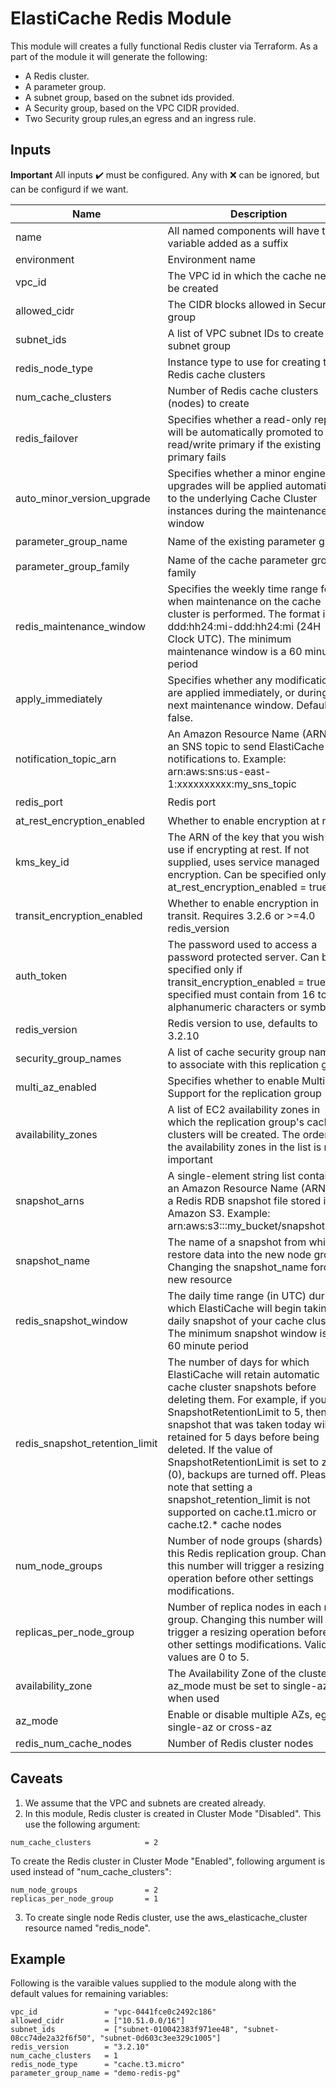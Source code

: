 # ElastiCache Redis Module
This module will creates a fully functional Redis cluster via Terraform. As a part of the module it will generate the following:

- A Redis cluster.
- A parameter group.
- A subnet group, based on the subnet ids provided.
- A Security group, based on the VPC CIDR provided.
- Two Security group rules,an egress and an ingress rule.

## Inputs
**Important**
All inputs :heavy_check_mark: must be configured.
Any with :x: can be ignored, but can be configurd if we want.

| Name        | Description | Required | Type | Default |
| ----------- | ----------- | -------- | ---- | ------- |
| name | All named components will have this variable added as a suffix | :heavy_check_mark: | string | "common" |
| environment | Environment name | :x: | string | "dev" |
| vpc_id | The VPC id in which the cache need to be created | :heavy_check_mark: | string | |
| allowed_cidr| The CIDR blocks allowed in Security group | :heavy_check_mark: | list(string) | |
| subnet_ids | A list of VPC subnet IDs to create the subnet group | :heavy_check_mark: | list(string) | |
| redis_node_type | Instance type to use for creating the Redis cache clusters | :heavy_check_mark: | string | "cache.t3.micro" |
| num_cache_clusters | Number of Redis cache clusters (nodes) to create | :heavy_check_mark: | string | "1" |
| redis_failover | Specifies whether a read-only replica will be automatically promoted to read/write primary if the existing primary fails | :x: | bool | false |
| auto_minor_version_upgrade | Specifies whether a minor engine upgrades will be applied automatically to the underlying Cache Cluster instances during the maintenance window | :x: | bool | true |
| parameter_group_name | Name of the existing parameter group | :heavy_check_mark: | string | |
| parameter_group_family | Name of the cache parameter group family | :heavy_check_mark: | string | "redis3.2" |
| redis_maintenance_window | Specifies the weekly time range for when maintenance on the cache cluster is performed. The format is ddd:hh24:mi-ddd:hh24:mi (24H Clock UTC). The minimum maintenance window is a 60 minute period | :x: | "fri:08:00-fri:09:00" | |
| apply_immediately | Specifies whether any modifications are applied immediately, or during the next maintenance window. Default is false. | :x: | bool | false |
| notification_topic_arn | An Amazon Resource Name (ARN) of an SNS topic to send ElastiCache notifications to. Example: arn:aws:sns:us-east-1:xxxxxxxxxx:my_sns_topic | :x: | string | |
| redis_port | Redis port | :heavy_check_mark: | number | 6379 |
| at_rest_encryption_enabled | Whether to enable encryption at rest | :x: | bool | false |
| kms_key_id | The ARN of the key that you wish to use if encrypting at rest. If not supplied, uses service managed encryption. Can be specified only if at_rest_encryption_enabled = true | :x: | string | |
| transit_encryption_enabled | Whether to enable encryption in transit. Requires 3.2.6 or >=4.0 redis_version | :x: | bool | false |
| auth_token | The password used to access a password protected server. Can be specified only if transit_encryption_enabled = true. If specified must contain from 16 to 128 alphanumeric characters or symbols | :x: | string | |
| redis_version | Redis version to use, defaults to 3.2.10 | :x: | string | "3.2.10" |
| security_group_names | A list of cache security group names to associate with this replication group | :x: | list(string) | |
| multi_az_enabled | Specifies whether to enable Multi-AZ Support for the replication group | :x: | bool | false |
| availability_zones | A list of EC2 availability zones in which the replication group's cache clusters will be created. The order of the availability zones in the list is not important | :x: | list(string) | |
| snapshot_arns | A single-element string list containing an Amazon Resource Name (ARN) of a Redis RDB snapshot file stored in Amazon S3. Example: arn:aws:s3:::my_bucket/snapshot1.rdb | :x: | list(string) | |
| snapshot_name | The name of a snapshot from which to restore data into the new node group. Changing the snapshot_name forces a new resource | :x: | string | |
| redis_snapshot_window | The daily time range (in UTC) during which ElastiCache will begin taking a daily snapshot of your cache cluster. The minimum snapshot window is a 60 minute period | :x: | string | "06:30-07:30" |
| redis_snapshot_retention_limit | The number of days for which ElastiCache will retain automatic cache cluster snapshots before deleting them. For example, if you set SnapshotRetentionLimit to 5, then a snapshot that was taken today will be retained for 5 days before being deleted. If the value of SnapshotRetentionLimit is set to zero (0), backups are turned off. Please note that setting a snapshot_retention_limit is not supported on cache.t1.micro or cache.t2.* cache nodes | :x: | number | 0 |
| num_node_groups | Number of node groups (shards) for this Redis replication group. Changing this number will trigger a resizing operation before other settings modifications. | :x: | number | 0 |
| replicas_per_node_group | Number of replica nodes in each node group. Changing this number will trigger a resizing operation before other settings modifications. Valid values are 0 to 5. | :x: | number | 0 |
| availability_zone | The Availability Zone of the cluster. az_mode must be set to single-az when used | :x: | string | |
| az_mode | Enable or disable multiple AZs, eg: single-az or cross-az | :x: | string | "single-az" |
| redis_num_cache_nodes | Number of Redis cluster nodes | :x: | number | 1 |

## Caveats

1. We assume that the VPC and subnets are created already.
2. In this module, Redis cluster is created in Cluster Mode "Disabled". This use the following argument:

```
num_cache_clusters            = 2
```

To create the Redis cluster in Cluster Mode "Enabled", following argument is used instead of "num_cache_clusters":
```
num_node_groups               = 2
replicas_per_node_group       = 1
```

3. To create single node Redis cluster, use the aws_elasticache_cluster resource named "redis_node".

## Example

Following is the varaible values supplied to the module along with the default values for remaining variables: 
```
vpc_id               = "vpc-0441fce0c2492c186"
allowed_cidr         = ["10.51.0.0/16"]
subnet_ids           = ["subnet-010042383f971ee48", "subnet-08cc74de2a32f6f50", "subnet-0d603c3ee329c1005"]
redis_version        = "3.2.10"
num_cache_clusters   = 1
redis_node_type      = "cache.t3.micro"
parameter_group_name = "demo-redis-pg"
```
